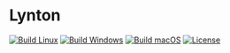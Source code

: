 # Lynton

[![Build Linux](https://github.com/christopher-besch/lynton/workflows/Build%20Linux/badge.svg)](https://github.com/christopher-besch/lynton/actions/workflows/build_linux.yml)
[![Build Windows](https://github.com/christopher-besch/lynton/workflows/Build%20Windows/badge.svg)](https://github.com/christopher-besch/lynton/actions/workflows/build_windows.yml)
[![Build macOS](https://github.com/christopher-besch/lynton/workflows/Build%20macOS/badge.svg)](https://github.com/christopher-besch/lynton/actions/workflows/build_macos.yml)
[![License](https://img.shields.io/badge/license-MIT-yellow)](https://github.com/christopher-besch/lynton/blob/main/LICENSE)
